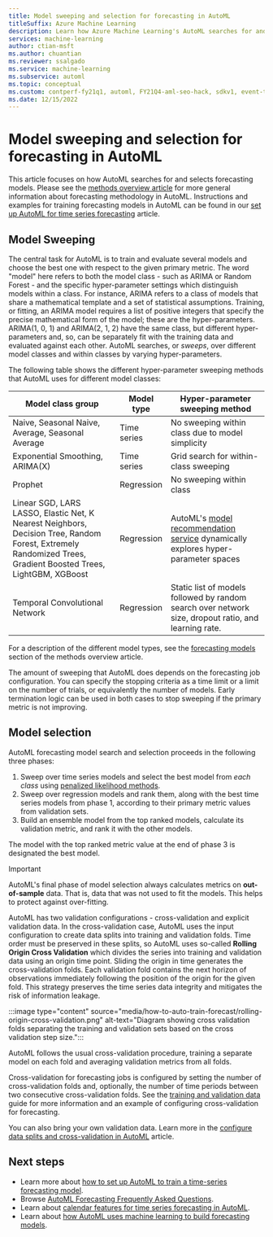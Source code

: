 ```yaml
---
title: Model sweeping and selection for forecasting in AutoML
titleSuffix: Azure Machine Learning
description: Learn how Azure Machine Learning's AutoML searches for and selects forecasting models
services: machine-learning
author: ctian-msft
ms.author: chuantian
ms.reviewer: ssalgado 
ms.service: machine-learning
ms.subservice: automl
ms.topic: conceptual
ms.custom: contperf-fy21q1, automl, FY21Q4-aml-seo-hack, sdkv1, event-tier1-build-2022
ms.date: 12/15/2022
---
```


# Model sweeping and selection for forecasting in AutoML
This article focuses on how AutoML searches for and selects forecasting models. Please see the [methods overview article](./concept-automl-forecasting-methods.md) for more general information about forecasting methodology in AutoML. Instructions and examples for training forecasting models in AutoML can be found in our [set up AutoML for time series forecasting](./how-to-auto-train-forecast.md) article.

## Model Sweeping
The central task for AutoML is to train and evaluate several models and choose the best one with respect to the given primary metric. The word "model" here refers to both the model class - such as ARIMA or Random Forest - and the specific hyper-parameter settings which distinguish models within a class. For instance, ARIMA refers to a class of models that share a mathematical template and a set of statistical assumptions. Training, or fitting, an ARIMA model requires a list of positive integers that specify the precise mathematical form of the model; these are the hyper-parameters. ARIMA(1, 0, 1) and ARIMA(2, 1, 2) have the same class, but different hyper-parameters and, so, can be separately fit with the training data and evaluated against each other. AutoML searches, or _sweeps_, over different model classes and within classes by varying hyper-parameters.

The following table shows the different hyper-parameter sweeping methods that AutoML uses for different model classes:

Model class group | Model type | Hyper-parameter sweeping method
---- | ---- | ----
Naive, Seasonal Naive, Average, Seasonal Average | Time series | No sweeping within class due to model simplicity
Exponential Smoothing, ARIMA(X) | Time series | Grid search for within-class sweeping
Prophet | Regression | No sweeping within class
Linear SGD, LARS LASSO, Elastic Net, K Nearest Neighbors, Decision Tree, Random Forest, Extremely Randomized Trees, Gradient Boosted Trees, LightGBM, XGBoost | Regression | AutoML's [model recommendation service](https://www.microsoft.com/research/publication/probabilistic-matrix-factorization-for-automated-machine-learning/) dynamically explores hyper-parameter spaces
Temporal Convolutional Network | Regression | Static list of models followed by random search over network size, dropout ratio, and learning rate.

For a description of the different model types, see the [forecasting models](./concept-automl-forecasting-methods.md#forecasting-models-in-automl) section of the methods overview article.

The amount of sweeping that AutoML does depends on the forecasting job configuration. You can specify the stopping criteria as a time limit or a limit on the number of trials, or equivalently the number of models. Early termination logic can be used in both cases to stop sweeping if the primary metric is not improving.

## Model selection
AutoML forecasting model search and selection proceeds in the following three phases:

1. Sweep over time series models and select the best model from _each class_ using [penalized likelihood methods](https://otexts.com/fpp3/arima-estimation.html#information-criteria).
2. Sweep over regression models and rank them, along with the best time series models from phase 1, according to their primary metric values from validation sets.
3. Build an ensemble model from the top ranked models, calculate its validation metric, and rank it with the other models.

The model with the top ranked metric value at the end of phase 3 is designated the best model.

> [!IMPORTANT]
> AutoML's final phase of model selection always calculates metrics on **out-of-sample** data. That is, data that was not used to fit the models. This helps to protect against over-fitting.

AutoML has two validation configurations - cross-validation and explicit validation data. In the cross-validation case, AutoML uses the input configuration to create data splits into training and validation folds. Time order must be preserved in these splits, so AutoML uses so-called **Rolling Origin Cross Validation** which divides the series into training and validation data using an origin time point. Sliding the origin in time generates the cross-validation folds. Each validation fold contains the next horizon of observations immediately following the position of the origin for the given fold. This strategy preserves the time series data integrity and mitigates the risk of information leakage.  

:::image type="content" source="media/how-to-auto-train-forecast/rolling-origin-cross-validation.png" alt-text="Diagram showing cross validation folds separating the training and validation sets based on the cross validation step size.":::

AutoML follows the usual cross-validation procedure, training a separate model on each fold and averaging validation metrics from all folds. 

Cross-validation for forecasting jobs is configured by setting the number of cross-validation folds and, optionally, the number of time periods between two consecutive cross-validation folds. See the [training and validation data](./how-to-auto-train-forecast.md#training-and-validation-data) guide for more information and an example of configuring cross-validation for forecasting.

You can also bring your own validation data. Learn more in the [configure data splits and cross-validation in AutoML](how-to-configure-cross-validation-data-splits.md#provide-validation-data) article.

## Next steps
* Learn more about [how to set up AutoML to train a time-series forecasting model](./how-to-auto-train-forecast.md).
* Browse [AutoML Forecasting Frequently Asked Questions](./how-to-automl-forecasting-faq.md).
* Learn about [calendar features for time series forecasting in AutoML](./concept-automl-forecasting-calendar-features.md).
* Learn about [how AutoML uses machine learning to build forecasting models](./concept-automl-forecasting-methods.md).

